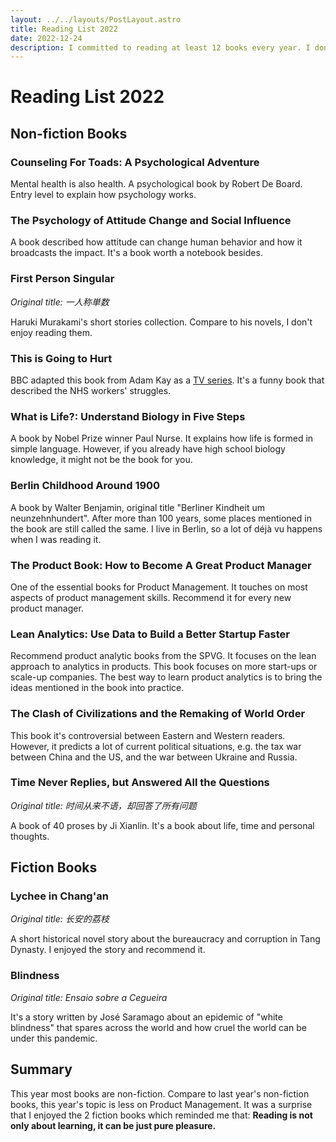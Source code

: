 ```yaml
---
layout: ../../layouts/PostLayout.astro
title: Reading List 2022
date: 2022-12-24
description: I committed to reading at least 12 books every year. I don't limit the genres or types. Here is the 2022 Reading List.
---
```


# Reading List 2022

## Non-fiction Books

### Counseling For Toads: A Psychological Adventure

Mental health is also health. A psychological book by Robert De Board. Entry level to explain how psychology works. 

### The Psychology of Attitude Change and Social Influence

A book described how attitude can change human behavior and how it broadcasts the impact. It's a book worth a notebook besides.

### First Person Singular

_Original title: 一人称単数_

Haruki Murakami's short stories collection. Compare to his novels, I don't enjoy reading them.

### This is Going to Hurt

BBC adapted this book from Adam Kay as a [TV series](https://en.wikipedia.org/wiki/This_Is_Going_to_Hurt_(TV_series)). It's a funny book that described the NHS workers' struggles.


### What is Life?: Understand Biology in Five Steps

A book by Nobel Prize winner Paul Nurse. It explains how life is formed in simple language. However, if you already have high school biology knowledge, it might not be the book for you.

### Berlin Childhood Around 1900

A book by Walter Benjamin, original title "Berliner Kindheit um neunzehnhundert". After more than 100 years, some places mentioned in the book are still called the same. I live in Berlin, so a lot of déjà vu happens when I was reading it.

### The Product Book: How to Become A Great Product Manager

One of the essential books for Product Management. It touches on most aspects of product management skills. Recommend it for every new product manager.

### Lean Analytics: Use Data to Build a Better Startup Faster

Recommend product analytic books from the SPVG. It focuses on the lean approach to analytics in products. This book focuses on more start-ups or scale-up companies. The best way to learn product analytics is to bring the ideas mentioned in the book into practice.

### The Clash of Civilizations and the Remaking of World Order

This book it's controversial between Eastern and Western readers. However, it predicts a lot of current political situations, e.g. the tax war between China and the US, and the war between Ukraine and Russia. 


### Time Never Replies, but Answered All the Questions

_Original title: 时间从来不语，却回答了所有问题_

A book of 40 proses by Ji Xianlin. It's a book about life, time and personal thoughts. 

## Fiction Books

### Lychee in Chang'an

_Original title: 长安的荔枝_

A short historical novel story about the bureaucracy and corruption in Tang Dynasty. I enjoyed the story and recommend it. 


### Blindness 

_Original title: Ensaio sobre a Cegueira_

It's a story written by José Saramago about an epidemic of "white blindness" that spares across the world and how cruel the world can be under this pandemic. 

## Summary

This year most books are non-fiction. Compare to last year's non-fiction books, this year's topic is less on Product Management. It was a surprise that I enjoyed the 2 fiction books which reminded me that: **Reading is not only about learning, it can **be just pure pleasure.****

